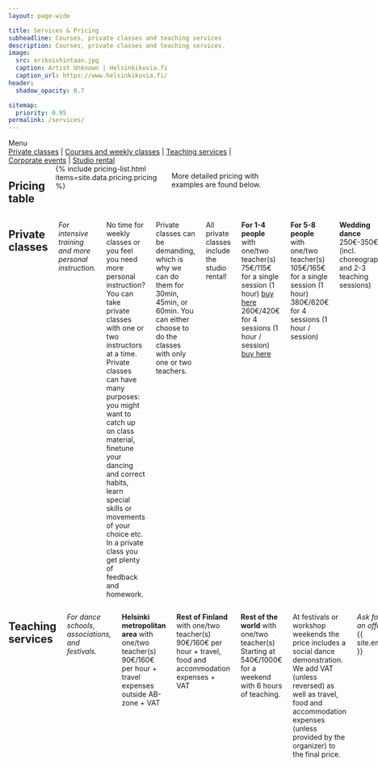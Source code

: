 ```yaml
---
layout: page-wide

title: Services & Pricing
subheadline: Courses, private classes and teaching services
description: Courses, private classes and teaching services.
image:
  src: erikoishintaan.jpg
  caption: Artist Unknown | Helsinkikuvia.fi
  caption_url: https://www.helsinkikuvia.fi/
header:
  shadow_opacity: 0.7

sitemap:
  priority: 0.95
permalink: /services/
---
```


<div class="text-center">
Menu
<nav>
 <a href="#private-classes">Private classes</a>
 | <a href="#courses-and-weekly-classes">Courses and weekly classes</a>
 | <a href="#teaching-services">Teaching services</a>
 | <a href="#corporate-events">Corporate events</a>
 | <a href="#studio-rental">Studio rental</a>
</nav>
</div>

<section class="row">
<div class="columns medium-10">
<h2>Pricing table</h2>
{% include pricing-list.html items=site.data.pricing.pricing %}

<p>More detailed pricing with examples are found below.</p>
</div>
</section>

<div class="row cols-2">
<div class="columns large-6" markdown="1">

## Private classes
*For intensive training and more personal instruction.*

No time for weekly classes or you feel you need more personal instruction? You can take private classes with one or two instructors at a time. Private classes can have many purposes: you might want to catch up on class material, finetune your dancing and correct habits, learn special skills or movements of your choice etc. In a private class you get plenty of feedback and homework.

Private classes can be demanding, which is why we can do them for 30min, 45min, or 60min. You can either choose to do the classes with only one or two teachers.

All private classes include the studio rental!

**For 1-4 people** with one/two teacher(s)  
75€/115€ for a single session (1 hour) [buy here](https://holvi.com/shop/blackpepperswing/section/private-classes/)  
260€/420€ for 4 sessions (1 hour / session) [buy here](https://holvi.com/shop/blackpepperswing/section/private-classes/)  

**For 5-8 people** with one/two teacher(s)  
105€/165€ for a single session (1 hour)  
380€/620€ for 4 sessions (1 hour / session)  

**Wedding dance**  
250€-350€ (incl. choreography and 2-3 teaching sessions)  

*Don't hesitate to contact us!* {{ site.email }}

---

*Prices include 24% VAT and studio rental.*

We accept payments with card, MobilePay, cash or employee benefit vouchers. [Read more about payments here](https://blackpepperswing.freshdesk.com/en/support/solutions/articles/42000068393-what-payment-methods-are-accepted-).


## Courses and weekly classes
*For a comprehensive learning experience.*

Courses and weekly classes are our default learning environment. By attending weekly classes you keep your progress steady and get a little bit better all the time. You get support from peers and teachers and can influence course content. We encourage all students to get more dance time e.g. by attending social dance events or weekend workshops.

Do you want an extra boost?  
[Consider taking a private class with us.](#private-classes)

{% assign products = site.data.pricing.products %}
{% assign course_len = products.course.length_weeks %}
{% assign course_price = products.course.price_per_class | times: course_len %}
{% assign course_price_second = course_price | times: 0.75 %}
{% assign course_price_student = course_price | times: 0.8 %}
{% assign dropin_price = products.drop_in %}
{% assign ten_class_price = products.10_class_card.regular %}
{% assign class_price = products.course.price_per_class %}
{% assign class_price_second = products.course.price_per_class | times: 0.75 %}

**Weekly classes**, with course payment  
{{ course_price }}€ for {{ course_len }} weeks  
{{ class_price }}€ per class with one course  
{{ class_price | plus: class_price_second | divided_by: 2 }}€ per class with two courses  
{{ class_price | plus: class_price_second | plus: class_price_second | divided_by: 3 }}€ per class with three courses

**Discounts**, only one applied  
-20% for students and unemployed  
-25% for every additional course during the same term  
[Read detailed discount terms here.](https://blackpepperswing.freshdesk.com/en/support/solutions/articles/42000053082-terms-of-trade)

**Weekly classes**, with drop-in and dance passes  
{{ dropin_price }}€ for single drop-in class  

10-class punch card {{ ten_class_price }}€ ({{ ten_class_price | divided_by: 10.0 | round: 2 }}€ per class)  
[Read more about punch cards here...](/punch-cards)

[Dance Pass](/dance-passes) starting from {{ products.dance_pass.yearly_month }}€/month  
Includes all the weekly classes and activities  
{{ products.dance_pass.yearly_month | divided_by: 4 | divided_by: 2 }}€ per class with two courses  
{{ products.dance_pass.yearly_month | divided_by: 4 | divided_by: 3 }}€ per class with three courses  
[Read more about dance passes here...](/dance-passes)

**Workshops**  
Workshop prices and discounts are defined per workshop.

**Pricing examples**, weekly courses  
{{ course_price }}€ - 1 course, {{ course_len }} weeks  
{{ course_price | plus: course_price_second }}€ - 2 courses, {{ course_len }} weeks  

{{ course_price_student }}€ - 1 course, {{ course_len }} weeks (student)  
{{ course_price_student | plus: course_price_second }}€ - 2 courses, 2 x {{ course_len }} weeks (student)  

---

*Prices include 10% VAT.*

We accept payments with card, MobilePay, cash or employee benefit vouchers. [Read more about payments here](https://blackpepperswing.freshdesk.com/en/support/solutions/articles/42000068393-what-payment-methods-are-accepted-).

</div>
<div class="columns large-6" markdown="1">

## Teaching services
*For dance schools, associations, and festivals.*

**Helsinki metropolitan area** with one/two teacher(s)  
90€/160€ per hour + travel expenses outside AB-zone + VAT  

**Rest of Finland** with one/two teacher(s)  
90€/160€ per hour + travel, food and accommodation expenses + VAT  

**Rest of the world** with one/two teacher(s)  
Starting at 540€/1000€ for a weekend with 6 hours of teaching.

At festivals or workshop weekends the price includes a social dance demonstration. We add VAT (unless reversed) as well as travel, food and accommodation expenses (unless provided by the organizer) to the final price.

*Ask for an offer!* {{ site.email }}


## Corporate events
*For a team day, recreational day, summer/Christmas party, kick off, customer event...*

A fun and engaging Lindy Hop or authentic swing dance experience. Dancing is one of the best ways to really get to know people - including your colleagues and team mates.

**Teaching session** with two teachers  
Starting at 240€ + travel expenses + VAT

*Ask for more!* {{ site.email }}


## Studio rental
*For a practice session, birthday party, social gatherings, running your own lessons...*

Prices start from:  
Students of BPS {{ products.studio_rental.bps_students }}€/h

*Ask for more!* {{ site.email }}

</div>
</div>
